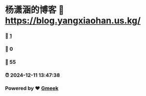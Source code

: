 # 杨潇涵的博客 :link: https://blog.yangxiaohan.us.kg/ 
### :page_facing_up: [1](https://blog.yangxiaohan.us.kg//tag.html) 
### :speech_balloon: 0 
### :hibiscus: 55 
### :alarm_clock: 2024-12-11 13:47:38 
### Powered by :heart: [Gmeek](https://github.com/Meekdai/Gmeek)
